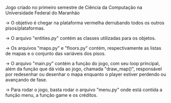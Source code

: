Jogo criado no primeiro semestre de Ciência da Computação na Universidade Federal do Maranhão

-> O objetivo é chegar na plataforma vermelha derrubando todos os outros pisos/plataformas. 

-> O arquivo "entities.py" contém as classes utilizadas para os objetos.

-> Os arquivos "maps.py" e "floors.py" contém, respectivamente as listas de mapas e o conjunto das variáveis dos pisos.

-> O arquivo "main.py" contém a função do jogo, com seu loop principal, além da função que dá vida ao jogo, chamada "draw_map()", responsável por redesenhar ou desenhar o mapa enquanto o player estiver perdendo ou avançando de fase.

-> Para rodar o jogo, basta rodar o arquivo "menu.py" onde está contida a função menu, a função game e os créditos.


